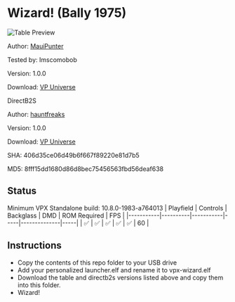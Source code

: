 # Wizard! (Bally 1975) 

![Table Preview](https://vpuniverse.com/screenshots/monthly_2024_04/Screenshot2024-04-01225711.thumb.png.0fb532c35fe84ade4a107fe7bcc9f49c.png)

Author: [MauiPunter](https://vpuniverse.com/profile/60767-mauipunter/) 

Tested by: Imscomobob

Version: 1.0.0  

Download: [VP Universe](https://vpuniverse.com/files/file/19351-wizard-bally-1975/)

DirectB2S

Author: [hauntfreaks](https://vpuniverse.com/profile/5216-hauntfreaks/)  

Version: 1.0.0  

Download: [VP Universe](https://vpuniverse.com/files/file/14660-wizard-bally-1975-b2s)

SHA: 406d35ce06d49b6f667f89220e81d7b5

MD5: 8fff15dd1680d86d8bec75456563fbd56deaf638

## Status 

Minimum VPX Standalone build: 10.8.0-1983-a764013
| Playfield | Controls | Backglass | DMD | ROM Required | FPS | 
|-----------|----------|-----------|-----|--------------|-----|
| :white_check_mark: | :white_check_mark: | :white_check_mark: | :white_check_mark: | :white_check_mark: | 60 |

## Instructions

- Copy the contents of this repo folder to your USB drive
- Add your personalized launcher.elf and rename it to vpx-wizard.elf
- Download the table and directb2s versions listed above and copy them into this folder.
- Wizard!
